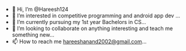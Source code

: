 - 👋 Hi, I’m @Hareesh124
- 👀 I’m interested in competitive programming and android app dev ...
- 🌱 I’m currently pursuing my 1st year Bachelors in CS...
- 💞️ I’m looking to collaborate on anything interesting and teach me something new...
- 📫 How to reach me hareeshanand2002@gmail.com...

<!---
Hareesh124/Hareesh124 is a ✨ special ✨ repository because its `README.md` (this file) appears on your GitHub profile.
You can click the Preview link to take a look at your changes.
--->
